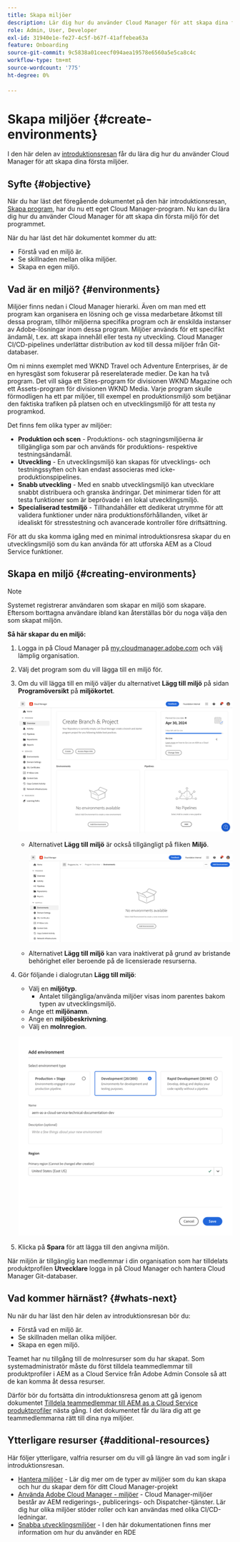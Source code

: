 ```yaml
---
title: Skapa miljöer
description: Lär dig hur du använder Cloud Manager för att skapa dina första miljöer.
role: Admin, User, Developer
exl-id: 31940e1e-fe27-4c5f-b67f-41affebea63a
feature: Onboarding
source-git-commit: 9c5838a01ceecf094aea19578e6560a5e5ca8c4c
workflow-type: tm+mt
source-wordcount: '775'
ht-degree: 0%

---
```


# Skapa miljöer {#create-environments}

I den här delen av [introduktionsresan](overview.md) får du lära dig hur du använder Cloud Manager för att skapa dina första miljöer.

## Syfte {#objective}

När du har läst det föregående dokumentet på den här introduktionsresan, [Skapa program](create-program.md), har du nu ett eget Cloud Manager-program. Nu kan du lära dig hur du använder Cloud Manager för att skapa din första miljö för det programmet.

När du har läst det här dokumentet kommer du att:

* Förstå vad en miljö är.
* Se skillnaden mellan olika miljöer.
* Skapa en egen miljö.

## Vad är en miljö? {#environments}

Miljöer finns nedan i Cloud Manager hierarki. Även om man med ett program kan organisera en lösning och ge vissa medarbetare åtkomst till dessa program, tillhör miljöerna specifika program och är enskilda instanser av Adobe-lösningar inom dessa program. Miljöer används för ett specifikt ändamål, t.ex. att skapa innehåll eller testa ny utveckling. Cloud Manager CI/CD-pipelines underlättar distribution av kod till dessa miljöer från Git-databaser.

Om ni minns exemplet med WKND Travel och Adventure Enterprises, är de en hyresgäst som fokuserar på reserelaterade medier. De kan ha två program. Det vill säga ett Sites-program för divisionen WKND Magazine och ett Assets-program för divisionen WKND Media. Varje program skulle förmodligen ha ett par miljöer, till exempel en produktionsmiljö som betjänar den faktiska trafiken på platsen och en utvecklingsmiljö för att testa ny programkod.

Det finns fem olika typer av miljöer:

* **Produktion och scen** - Produktions- och stagningsmiljöerna är tillgängliga som par och används för produktions- respektive testningsändamål.
* **Utveckling** - En utvecklingsmiljö kan skapas för utvecklings- och testningssyften och kan endast associeras med icke-produktionspipelines.
* **Snabb utveckling** - Med en snabb utvecklingsmiljö kan utvecklare snabbt distribuera och granska ändringar. Det minimerar tiden för att testa funktioner som är beprövade i en lokal utvecklingsmiljö.
* **Specialiserad testmiljö** - Tillhandahåller ett dedikerat utrymme för att validera funktioner under nära produktionsförhållanden, vilket är idealiskt för stresstestning och avancerade kontroller före driftsättning.

För att du ska komma igång med en minimal introduktionsresa skapar du en utvecklingsmiljö som du kan använda för att utforska AEM as a Cloud Service funktioner.

## Skapa en miljö {#creating-environments}

>[!NOTE]
>
>Systemet registrerar användaren som skapar en miljö som skapare. Eftersom borttagna användare ibland kan återställas bör du noga välja den som skapat miljön.

**Så här skapar du en miljö:**

1. Logga in på Cloud Manager på [my.cloudmanager.adobe.com](https://my.cloudmanager.adobe.com/) och välj lämplig organisation.

1. Välj det program som du vill lägga till en miljö för.

1. Om du vill lägga till en miljö väljer du alternativet **Lägg till miljö** på sidan **Programöversikt** på **miljökortet**.

   ![Miljökort](/help/implementing/cloud-manager/assets/no-environments.png)

   * Alternativet **Lägg till miljö** är också tillgängligt på fliken **Miljö**.

     ![Fliken Miljö](/help/implementing/cloud-manager/assets/environments-tab.png)

   * Alternativet **Lägg till miljö** kan vara inaktiverat på grund av bristande behörighet eller beroende på de licensierade resurserna.

1. Gör följande i dialogrutan **Lägg till miljö**:

   * Välj en **miljötyp**.
      * Antalet tillgängliga/använda miljöer visas inom parentes bakom typen av utvecklingsmiljö.
   * Ange ett **miljönamn**.
   * Ange en **miljöbeskrivning**.
   * Välj en **molnregion**.

   ![Dialogrutan Lägg till miljö](/help/implementing/cloud-manager/assets/add-environment2.png)

1. Klicka på **Spara** för att lägga till den angivna miljön.

När miljön är tillgänglig kan medlemmar i din organisation som har tilldelats produktprofilen **Utvecklare** logga in på Cloud Manager och hantera Cloud Manager Git-databaser.

## Vad kommer härnäst? {#whats-next}

Nu när du har läst den här delen av introduktionsresan bör du:

* Förstå vad en miljö är.
* Se skillnaden mellan olika miljöer.
* Skapa en egen miljö.

Teamet har nu tillgång till de molnresurser som du har skapat. Som systemadministratör måste du först tilldela teammedlemmar till produktprofiler i AEM as a Cloud Service från Adobe Admin Console så att de kan komma åt dessa resurser.

Därför bör du fortsätta din introduktionsresa genom att gå igenom dokumentet [Tilldela teammedlemmar till AEM as a Cloud Service produktprofiler](assign-profiles-aem.md) nästa gång. I det dokumentet får du lära dig att ge teammedlemmarna rätt till dina nya miljöer.

## Ytterligare resurser {#additional-resources}

Här följer ytterligare, valfria resurser om du vill gå längre än vad som ingår i introduktionsresan.

* [Hantera miljöer](/help/implementing/cloud-manager/manage-environments.md) - Lär dig mer om de typer av miljöer som du kan skapa och hur du skapar dem för ditt Cloud Manager-projekt
* [Använda Adobe Cloud Manager - miljöer](https://experienceleague.adobe.com/en/docs/experience-manager-learn/cloud-service/cloud-manager/environments) - Cloud Manager-miljöer består av AEM redigerings-, publicerings- och Dispatcher-tjänster. Lär dig hur olika miljöer stöder roller och kan användas med olika CI/CD-ledningar.
* [Snabba utvecklingsmiljöer](/help/implementing/developing/introduction/rapid-development-environments.md) - I den här dokumentationen finns mer information om hur du använder en RDE
<!-- ERROR: Not Found (HTTP error 404) FIND AN ALTERNATE RESOURCE? * [AEM Champion Tips and Tricks - Cloud Manager Environment Types](https://experienceleague.adobe.com/docs/experience-manager-learn/cloud-service/expert-resources/aem-champions/environment-types.md) - Watch this video for an overview of Cloud Manager environment types from an AEM champion. -->

